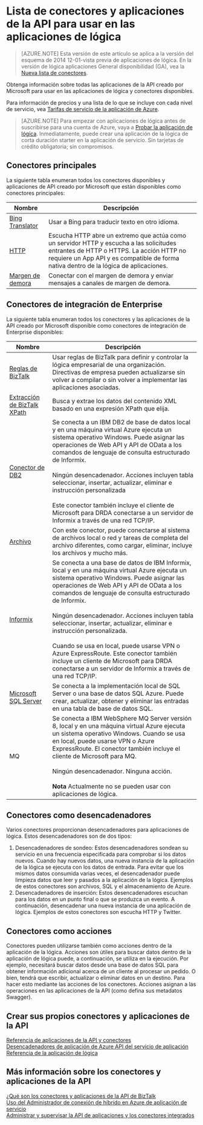 <properties
    pageTitle="Lista de disponibles conectores y aplicaciones de la API | Servicio de aplicaciones de Microsoft Azure"
    description="Obtenga información sobre los conectores y las API de aplicaciones de servicio de aplicaciones de Azure"
    services="logic-apps"
    documentationCenter=""
    authors="MandiOhlinger"
    manager="erikre"
    editor="cgronlun"/>

<tags
    ms.service="logic-apps"
    ms.workload="integration"
    ms.tgt_pltfrm="na"
    ms.devlang="na"
    ms.topic="get-started-article"
    ms.date="09/01/2016"
    ms.author="mandia"/>


# <a name="list-of-connectors-and-api-apps-to-use-in-your-logic-apps"></a>Lista de conectores y aplicaciones de la API para usar en las aplicaciones de lógica
>[AZURE.NOTE] Esta versión de este artículo se aplica a la versión del esquema de 2014 12-01-vista previa de aplicaciones de lógica. En la versión de lógica aplicaciones General disponibilidad (GA), vea la [Nueva lista de conectores](../connectors/apis-list.md).

Obtenga información sobre todas las aplicaciones de la API creado por Microsoft para usar en las aplicaciones de lógica y conectores disponibles.

Para información de precios y una lista de lo que se incluye con cada nivel de servicio, vea [Tarifas de servicio de la aplicación de Azure](https://azure.microsoft.com/pricing/details/app-service/).

> [AZURE.NOTE] Para empezar con aplicaciones de lógica antes de suscribirse para una cuenta de Azure, vaya a [Probar la aplicación de lógica](https://tryappservice.azure.com/?appservice=logic). Inmediatamente, puede crear una aplicación de la lógica de corta duración starter en la aplicación de servicio. Sin tarjetas de crédito obligatoria; sin compromisos.

## <a name="core-connectors"></a>Conectores principales
La siguiente tabla enumeran todos los conectores disponibles y aplicaciones de API creado por Microsoft que están disponibles como conectores principales:

Nombre | Descripción
--- | ---
[Bing Translator](https://azure.microsoft.com/marketplace/partners/bing/microsofttranslator/) | Usar a Bing para traducir texto en otro idioma.
[HTTP](app-service-logic-connector-http.md) | Escucha HTTP abre un extremo que actúa como un servidor HTTP y escucha a las solicitudes entrantes de HTTP o HTTPS. La acción HTTP no requiere un App API y es compatible de forma nativa dentro de la lógica de aplicaciones.
[Margen de demora](app-service-logic-connector-slack.md) | Conectar con el margen de demora y enviar mensajes a canales de margen de demora.


## <a name="enterprise-integration-connectors"></a>Conectores de integración de Enterprise
La siguiente tabla enumeran todos los conectores y las aplicaciones de la API creado por Microsoft disponible como conectores de integración de Enterprise disponibles:

Nombre  | Descripción
------------- | -------------
[Reglas de BizTalk](app-service-logic-use-biztalk-rules.md) | Usar reglas de BizTalk para definir y controlar la lógica empresarial de una organización. Directivas de empresa pueden actualizarse sin volver a compilar o sin volver a implementar las aplicaciones asociadas.
[Extracción de BizTalk XPath](app-service-logic-xpath-extract.md) | Busca y extrae los datos del contenido XML basado en una expresión XPath que elija.
[Conector de DB2](app-service-logic-connector-db2.md) | Se conecta a un IBM DB2 de base de datos local y en una máquina virtual Azure ejecuta un sistema operativo Windows. Puede asignar las operaciones de Web API y API de OData a los comandos de lenguaje de consulta estructurado de Informix. <br/><br/>Ningún desencadenador. Acciones incluyen tabla seleccionar, insertar, actualizar, eliminar e instrucción personalizada<br/><br/>Este conector también incluye el cliente de Microsoft para DRDA conectarse a un servidor de Informix a través de una red TCP/IP.
[Archivo](app-service-logic-connector-file.md) | Con este conector, puede conectarse al sistema de archivos local o red y tareas de completa del archivo diferentes, como cargar, eliminar, incluye los archivos y mucho más.
[Informix](app-service-logic-connector-informix.md) | Se conecta a una base de datos de IBM Informix, local y en una máquina virtual Azure ejecuta un sistema operativo Windows. Puede asignar las operaciones de Web API y API de OData a los comandos de lenguaje de consulta estructurado de Informix.<br/><br/>Ningún desencadenador. Acciones incluyen tabla seleccionar, insertar, actualizar, eliminar e instrucción personalizada.<br/><br/>Cuando se usa en local, puede usarse VPN o Azure ExpressRoute. Este conector también incluye un cliente de Microsoft para DRDA conectarse a un servidor de Informix a través de una red TCP/IP.
[Microsoft SQL Server](app-service-logic-connector-sql.md) | Se conecta a la implementación local de SQL Server o una base de datos SQL Azure. Puede crear, actualizar, obtener y eliminar las entradas en una tabla de base de datos SQL.
MQ | Se conecta a IBM WebSphere MQ Server versión 8, local y en una máquina virtual Azure ejecuta un sistema operativo Windows. Cuando se usa en local, puede usarse VPN o Azure ExpressRoute. El conector también incluye el cliente de Microsoft para MQ.<br/><br/>Ningún desencadenador. Ninguna acción.<br/><br/>**Nota** Actualmente no se pueden usar con aplicaciones de lógica.

## <a name="connectors-as-triggers"></a>Conectores como desencadenadores
Varios conectores proporcionan desencadenadores para aplicaciones de lógica. Estos desencadenadores son de dos tipos:

1. Desencadenadores de sondeo: Estos desencadenadores sondean su servicio en una frecuencia especificada para comprobar si los datos nuevos. Cuando hay nuevos datos, una nueva instancia de la aplicación de la lógica se ejecuta con los datos de entrada. Para evitar que los mismos datos consumida varias veces, el desencadenador puede limpieza datos que leer y pasados a la aplicación de la lógica. Ejemplos de estos conectores son archivos, SQL y el almacenamiento de Azure.
2. Desencadenadores de inserción: Estos desencadenadores escuchan para los datos en un punto final o que se produzca un evento. A continuación, desencadenar una nueva instancia de una aplicación de lógica. Ejemplos de estos conectores son escucha HTTP y Twitter.

## <a name="connectors-as-actions"></a>Conectores como acciones
Conectores pueden utilizarse también como acciones dentro de la aplicación de la lógica. Acciones son útiles para buscar datos dentro de la aplicación de lógica puede, a continuación, se utiliza en la ejecución. Por ejemplo, necesitará buscar datos desde una base de datos SQL para obtener información adicional acerca de un cliente al procesar un pedido. O bien, tendrá que escribir, actualizar o eliminar datos en un destino. Para hacer esto mediante las acciones de los conectores. Acciones asignan a las operaciones en las aplicaciones de la API (como defina sus metadatos Swagger).

## <a name="create-your-own-connectors-and-api-apps"></a>Crear sus propios conectores y aplicaciones de la API
[Referencia de aplicaciones de la API y conectores](http://aka.ms/appservicesconnectorreference)  
[Desencadenadores de aplicación de Azure API del servicio de aplicación](../app-service-api/app-service-api-dotnet-triggers.md)  
[Referencia de la aplicación de lógica](https://msdn.microsoft.com/library/azure/dn948510.aspx)

## <a name="more-on-connectors-and-api-apps"></a>Más información sobre los conectores y aplicaciones de la API
[¿Qué son los conectores y aplicaciones de la API de BizTalk](app-service-logic-what-are-biztalk-api-apps.md)  
[Uso del Administrador de conexión de híbrido en Azure de aplicación de servicio](app-service-logic-hybrid-connection-manager.md)  
[Administrar y supervisar la API de aplicaciones y los conectores integrados](app-service-logic-monitor-your-connectors.md)
